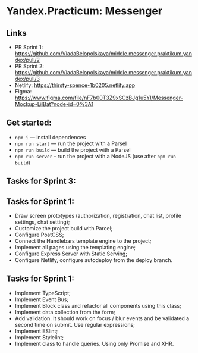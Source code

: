 # Yandex.Practicum: Messenger

## Links

- PR Sprint 1: https://github.com/VladaBelopolskaya/middle.messenger.praktikum.yandex/pull/2
- PR Sprint 2: https://github.com/VladaBelopolskaya/middle.messenger.praktikum.yandex/pull/3
- Netlify: https://thirsty-spence-1b0205.netlify.app
- Figma: https://www.figma.com/file/nF7b00T3Z9xSCzBJg1u5YI/Messenger-Mockup-LilBat?node-id=0%3A1

## Get started:

- `npm i` — install dependences
- `npm run start` — run the project with a Parsel
- `npm run build` — build the project with a Parsel
- `npm run server` - run the project with a NodeJS (use after `npm run build`)

## Tasks for Sprint 3:

## Tasks for Sprint 1:

- Draw screen prototypes (authorization, registration, chat list, profile settings, chat setting);
- Customize the project build with Parcel;
- Configure PostCSS;
- Connect the Handlebars template engine to the project;
- Implement all pages using the templating engine;
- Configure Express Server with Static Serving;
- Configure Netlify, configure autodeploy from the deploy branch.

## Tasks for Sprint 1:

- Implement TypeScript;
- Implement Event Bus;
- Implement Block class and refactor all components using this сlass;
- Implement data collection from the form;
- Add validation. It should work on focus / blur events and be validated a second time on submit. Use regular expressions;
- Implement ESlint;
- Implement Stylelint;
- Implement class to handle queries. Using only Promise and XHR.
